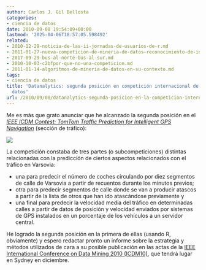 ```yaml
---
author: Carlos J. Gil Bellosta
categories:
- ciencia de datos
date: 2010-09-08 19:54:09+00:00
lastmod: '2025-04-06T18:57:05.598492'
related:
- 2010-12-29-noticia-de-las-ii-jornadas-de-usuarios-de-r.md
- 2011-01-27-nueva-competicion-de-mineria-de-datos-reconocimiento-de-instrumentos-musicales.md
- 2017-09-29-bus-al-norte-bus-al-sur.md
- 2010-10-03-c2bfpor-que-no-una-competicion.md
- 2011-01-14-algoritmos-de-mineria-de-datos-en-su-contexto.md
tags:
- ciencia de datos
title: 'Datanalytics: segunda posición en competición internacional de minería de
  datos'
url: /2010/09/08/datanalytics-segunda-posicion-en-la-competicion-internacional-de-mineria-de-datos/
---
```


Me es más que grato anunciar que he alcanzado la segunda posición en el _[IEEE ICDM Contest: TomTom Traffic Prediction for Intelligent GPS Navigation](http://tunedit.org/challenge/IEEE-ICDM-2010/traffic?m=leaderboard)_ (sección de tráfico):

[![](/wp-uploads/2010/09/competicion_prediccion_trafico.png#center)
](/wp-uploads/2010/09/competicion_prediccion_trafico.png#center)

La competición constaba de tres partes (o subcompeticiones) distintas relacionadas con la predicción de ciertos aspectos relacionados con el tráfico en Varsovia:

* una para predecir el número de coches circulando por diez segmentos de calle de Varsovia a partir de recuentos durante los minutos previos;
* otra para predecir segmentos de calle donde se van a producir atascos a partir de la lista de otros que han ido atascándose previamente y
* una final para predecir la velocidad media del tráfico en determinadas calles a partir de datos de posición y velocidad enviados por sistemas de GPS instalados en un porcentaje de los vehículos a un servidor central.

He logrado la segunda posición en la primera de ellas (usando R, obviamente) y espero redactar pronto un informe sobre la estrategia y métodos utilizados de cara a su posible publicación en las actas de la [IEEE International Conference on Data Mining 2010 (ICDM10)](http://datamining.it.uts.edu.au/icdm10/), que tendrá lugar en Sydney en diciembre.